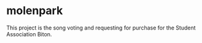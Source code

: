 # molenpark
This project is the song voting and requesting for purchase for the Student Association Biton.
